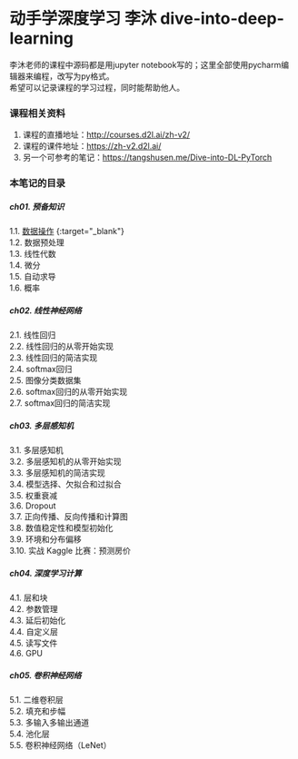 # 动手学深度学习 李沐 dive-into-deep-learning

李沐老师的课程中源码都是用jupyter notebook写的；这里全部使用pycharm编辑器来编程，改写为py格式。  
希望可以记录课程的学习过程，同时能帮助他人。

### 课程相关资料
1. 课程的直播地址：http://courses.d2l.ai/zh-v2/
2. 课程的课件地址：https://zh-v2.d2l.ai/
3. 另一个可参考的笔记：https://tangshusen.me/Dive-into-DL-PyTorch

### 本笔记的目录
##### ch01. 预备知识  
1.1. [数据操作](https://github.com/Miraclelucy/dive-into-deep-learning/blob/main/ch01/01-ndarray.py) {:target="_blank"}  
1.2. 数据预处理  
1.3. 线性代数  
1.4. 微分  
1.5. 自动求导  
1.6. 概率  
##### ch02. 线性神经网络  
2.1. 线性回归  
2.2. 线性回归的从零开始实现  
2.3. 线性回归的简洁实现  
2.4. softmax回归  
2.5. 图像分类数据集  
2.6. softmax回归的从零开始实现  
2.7. softmax回归的简洁实现  
##### ch03. 多层感知机  
3.1. 多层感知机  
3.2. 多层感知机的从零开始实现  
3.3. 多层感知机的简洁实现  
3.4. 模型选择、欠拟合和过拟合  
3.5. 权重衰减  
3.6. Dropout  
3.7. 正向传播、反向传播和计算图  
3.8. 数值稳定性和模型初始化  
3.9. 环境和分布偏移  
3.10. 实战 Kaggle 比赛：预测房价  
##### ch04. 深度学习计算  
4.1. 层和块  
4.2. 参数管理  
4.3. 延后初始化  
4.4. 自定义层  
4.5. 读写文件  
4.6. GPU  
##### ch05. 卷积神经网络  
5.1. 二维卷积层  
5.2. 填充和步幅  
5.3. 多输入多输出通道  
5.4. 池化层  
5.5. 卷积神经网络（LeNet）  
